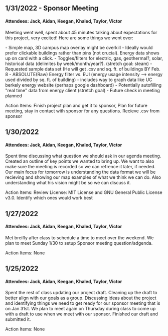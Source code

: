 ## 1/31/2022 - Sponsor Meeting
#### Attendees: Jack, Aidan, Keegan, Khaled, Taylor, Victor
<p>
  Meeting went well, spent about 45 minutes talking about expectations for this project, very excited! Here are some things we went over:
</p>
  - Simple map, 3D campus map overlay might be overkill
  - Ideally would prefer clickable buildings rather than pins (not crucial). Energy data shows up on card with a click.
  - Toggles/filters for electric, gas, geothermal?, solar, historical data (delimites by week/month/year?). (stretch goal: steam)
  - Requested sample data set (He will get .csv and sq. ft. of buildings BY Feb. 8
  - ABSOLUTE(Raw) Energy filter vs. EUI (energy usage intensity --> energy used divided by sq. ft. of building)
  - includes way to graph data like UC berkely energy website (perhaps google dashboard)
  - Potentially autofilling "real time" data from energy client (stretch goal)
  - Future check in meeting planned
  
<p>  

  Action Items: Finish project plan and get it to sponsor, Plan for future meeting, stay in contact with sponsor for any questions. Recieve .csv from sponsor
  

</p>

## 1/30/2022
#### Attendees: Jack, Aidan, Keegan, Khaled, Taylor, Victor
<p>
  Spent time discussing what question we should ask in our agenda meeting.  Created an outline of key points we wanted to bring up.  
  We want to also make sure the meeting is recorded so we can refrence it later, if needed.   Our main focus for tomorrow is understanding 
  the data format we will be recieving and showing our map examples of what we think we can do.  Also understanding what his vision might 
  be so we can discuss it.  

  Action Items: 
  Review License: MIT License and GNU General Public License v3.0. Identify which ones would work best

</p>

## 1/27/2022
#### Attendees: Jack, Aidan, Keegan, Khaled, Taylor, Victor
<p>
  Met breifly after class to schedule a time to meet over the weekend.  We plan to meet Sunday 1/30 to setup Sponsor meeting question/adgenda.
  
  Action Items: None
</p>

## 1/25/2022
#### Attendees: Jack, Aidan, Keegan, Khaled, Taylor, Victor
<p>
  Spent the rest of class updating our project draft.  Cleaning up the draft to better align with our goals as a group.  
  Discussing ideas about the project and identifying things we need to get ready for our sponsor meeting that is on Jan 31st.  
  We plan to meet again on Thursday during class to come up with a draft to use when we meet with our sponsor.  
  Finished our draft and submitted it.  
  
  Action Items: None
</p>
